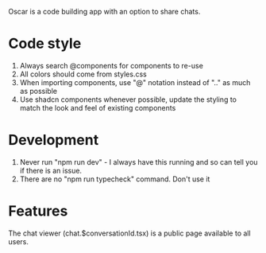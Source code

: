 Oscar is a code building app with an option to share chats.

# Code style

1. Always search @components for components to re-use
2. All colors should come from styles.css
3. When importing components, use "@" notation instead of ".." as much as possible
4. Use shadcn components whenever possible, update the styling to match the look and feel
   of existing components

# Development

1. Never run "npm run dev" - I always have this running and so can tell you if there is an issue.
2. There are no "npm run typecheck" command. Don't use it

# Features

The chat viewer (chat.$conversationId.tsx) is a public page available to all users.